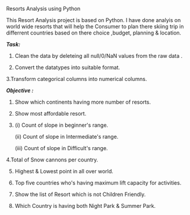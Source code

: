 Resorts Analysis using Python

This Resort Analysis project is based on Python. I have done analyis on world wide resorts that will help the Consumer to plan there skiing trip in differrent countries based on there choice ,budget, planning & location. 


_**Task:**_

1. Clean the data by deleteing all null/0/NaN  values from the raw data .

2. Convert the datatypes into suitable format.

3.Transform categorical columns into numerical columns.


_**Objective :**_

1. Show which continents having more number of resorts.

2. Show most affordable resort.

3. (i) Count of slope in beginner's range.

   (ii) Count of slope in Intermediate's range.

   (iii) Count of slope in Difficult's range.

4.Total of Snow cannons per country.

5. Highest & Lowest point in all over world.

6. Top five countries who's having maximum lift capacity for activities.

7. Show the list of Resort which is not Children Friendly.

8. Which Country is having both Night Park & Summer Park.
